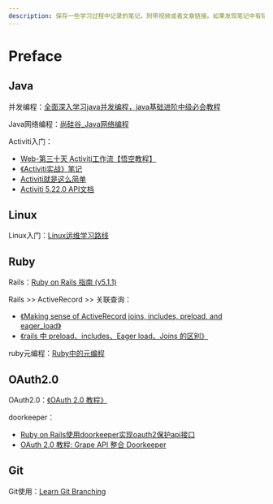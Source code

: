 ```yaml
---
description: 保存一些学习过程中记录的笔记，附带视频或者文章链接。如果发现笔记中有错误或不准确的地方欢迎到[![Github stars](https://img.shields.io/github/stars/Dokiys/note?style=social)](https://github.com/Dokiys/note)提交issue。issue格式在[issue_temp.md](./.issue/issue_temp.md)中。
---
```


# Preface

## Java

并发编程：[全面深入学习java并发编程，java基础进阶中级必会教程](https://www.bilibili.com/video/BV1sK41177JB?from=search&seid=5313324472073206935)

Java网络编程：[尚硅谷\_Java网络编程](https://www.bilibili.com/video/BV16J411h7Rd?from=search&seid=10343956130926584696)

Activiti入门：

* [Web-第三十天 Activiti工作流【悟空教程】](https://cloud.tencent.com/developer/article/1178597)
* [《Activiti实战》笔记](https://juejin.im/post/5a4064365188252b145b4560#heading-18)
* [Activiti就是这么简单](https://juejin.im/post/5aafa3eef265da23784015b9)
* [Activiti 5.22.0 API文档](https://www.activiti.org/javadocs/)

## Linux

Linux入门：[Linux运维学习路线](https://edu.aliyun.com/roadmap/linux?spm=5176.13345299.1392477.2.40cff153gYJxr1)

## Ruby

Rails：[Ruby on Rails 指南 \(v5.1.1\)](https://ruby-china.github.io/rails-guides/index.html)

Rails &gt;&gt; ActiveRecord &gt;&gt; 关联查询：

* [《Making sense of ActiveRecord joins, includes, preload, and eager\_load》](https://scoutapm.com/blog/activerecord-includes-vs-joins-vs-preload-vs-eager_load-when-and-where)
* [《rails 中 preload、includes、Eager load、Joins 的区别》](https://blog.csdn.net/weixin_30301183/article/details/96068446?utm_medium=distribute.pc_relevant.none-task-blog-BlogCommendFromMachineLearnPai2-3.nonecase&depth_1-utm_source=distribute.pc_relevant.none-task-blog-BlogCommendFromMachineLearnPai2-3.nonecase)

ruby元编程：[Ruby中的元编程](https://deathking.github.io/metaprogramming-in-ruby/)

## OAuth2.0

OAuth2.0：[《OAuth 2.0 教程》](http://www.ruanyifeng.com/blog/2019/04/oauth_design.html)

doorkeeper：

* [Ruby on Rails使用doorkeeper实现oauth2保护api接口](https://www.embbnux.com/2016/01/26/ruby_on_rails_use_doorkeeper_for_auth2-0_to_protect_api/)
* [OAuth 2.0 教程: Grape API 整合 Doorkeeper](https://ruby-china.org/topics/14656)

## Git

Git使用：[Learn Git Branching](https://learngitbranching.js.org/?locale=zh_CN)

